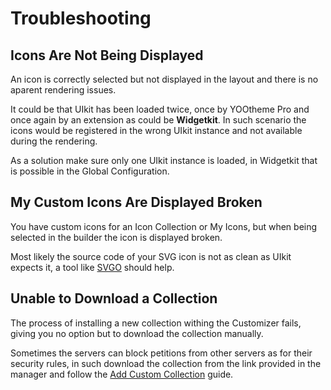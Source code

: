 # Troubleshooting

## Icons Are Not Being Displayed

An icon is correctly selected but not displayed in the layout and there is no aparent rendering issues.

It could be that UIkit has been loaded twice, once by YOOtheme Pro and once again by an extension as could be **Widgetkit**. In such scenario the icons would be registered in the wrong UIkit instance and not available during the rendering.

As a solution make sure only one UIkit instance is loaded, in Widgetkit that is possible in the Global Configuration.

## My Custom Icons Are Displayed Broken

You have custom icons for an Icon Collection or My Icons, but when being selected in the builder the icon is displayed broken.

Most likely the source code of your SVG icon is not as clean as UIkit expects it, a tool like [SVGO](https://jakearchibald.github.io/svgomg/) should help.

## Unable to Download a Collection

The process of installing a new collection withing the Customizer fails, giving you no option but to download the collection manually.

Sometimes the servers can block petitions from other servers as for their security rules, in such download the collection from the link provided in the manager and follow the [Add Custom Collection](../custom-collections/#add-collection) guide.
